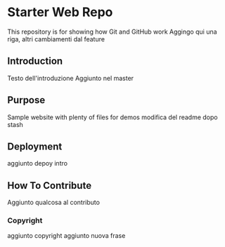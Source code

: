 # Starter Web Repo

This repository is for showing how Git and GitHub work
Aggingo qui una riga, altri cambiamenti dal feature

## Introduction
Testo dell'introduzione
Aggiunto nel master
## Purpose

Sample website with plenty of files for demos
modifica del readme dopo stash

## Deployment
aggiunto depoy intro
## How To Contribute
Aggiunto qualcosa al contributo

### Copyright
aggiunto copyright aggiunto nuova frase 